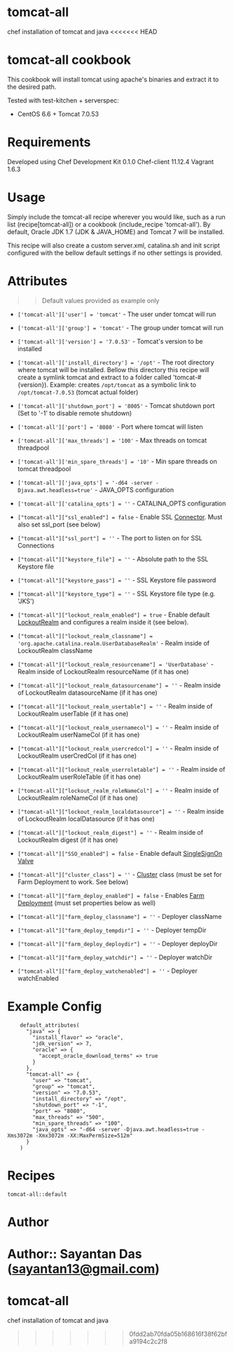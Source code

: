 # tomcat-all
chef installation of tomcat and java
<<<<<<< HEAD
# tomcat-all cookbook

This cookbook will install tomcat using apache's binaries and extract it to the desired path.

Tested with test-kitchen + serverspec:

- CentOS 6.6 + Tomcat 7.0.53


# Requirements

Developed using
	Chef Development Kit 0.1.0
	Chef-client 11.12.4
	Vagrant 1.6.3

# Usage

Simply include the tomcat-all recipe wherever you would like, such as a run
list (recipe[tomcat-all]) or a cookbook (include_recipe 'tomcat-all').
By default, Oracle JDK 1.7 (JDK & JAVA_HOME) and Tomcat 7 will be installed.

This recipe will also create a custom server.xml, catalina.sh and init script
configured with the bellow default settings if no other settings is provided.

# Attributes

>> Default values provided as example only

* `['tomcat-all']['user'] = 'tomcat'` - The user under tomcat will run

* `['tomcat-all']['group'] = 'tomcat'` - The group under tomcat will run

* `['tomcat-all']['version'] = '7.0.53'` - Tomcat's version to be installed

* `['tomcat-all']['install_directory'] = '/opt'` - The root directory where tomcat will be installed.
 Bellow this directory this recipe will create a symlink tomcat and extract to a folder called 'tomcat-#{version}).
 Example: creates `/opt/tomcat` as a symbolic link to `/opt/tomcat-7.0.53` (tomcat actual folder)

* `['tomcat-all']['shutdown_port'] = '8005'` - Tomcat shutdown port (Set to '-1' to disable remote shutdown)

* `['tomcat-all']['port'] = '8080'` - Port where tomcat will listen

* `['tomcat-all']['max_threads'] = '100'` - Max threads on tomcat threadpool

* `['tomcat-all']['min_spare_threads'] = '10'` - Min spare threads on tomcat threadpool

* `['tomcat-all']['java_opts'] = '-d64 -server -Djava.awt.headless=true'` - JAVA_OPTS configuration

* `['tomcat-all']['catalina_opts'] = ''` - CATALINA_OPTS configuration

* `["tomcat-all"]["ssl_enabled"] = false` - Enable SSL [Connector](http://tomcat.apache.org/tomcat-7.0-doc/config/http.html). Must also set ssl_port (see below)

* `["tomcat-all"]["ssl_port"] = ''` - The port to listen on for SSL Connections

* `["tomcat-all"]["keystore_file"] = ''` - Absolute path to the SSL Keystore file

* `["tomcat-all"]["keystore_pass"] = ''` - SSL Keystore file password

* `["tomcat-all"]["keystore_type"] = ''` - SSL Keystore file type (e.g. 'JKS')

* `["tomcat-all"]["lockout_realm_enabled"] = true` - Enable default [LockoutRealm](http://tomcat.apache.org/tomcat-7.0-doc/config/realm.html#LockOut_Realm_-_org.apache.catalina.realm.LockOutRealm) and configures a realm inside it (see below).

* `["tomcat-all"]["lockout_realm_classname"] = 'org.apache.catalina.realm.UserDatabaseRealm'` - Realm inside of LockoutRealm className

* `["tomcat-all"]["lockout_realm_resourcename"] = 'UserDatabase'` - Realm inside of LockoutRealm resourceName (if it has one)

* `["tomcat-all"]["lockout_realm_datasourcename"] = ''` - Realm inside of LockoutRealm datasourceName (if it has one)

* `["tomcat-all"]["lockout_realm_usertable"] = ''` - Realm inside of LockoutRealm userTable (if it has one)

* `["tomcat-all"]["lockout_realm_usernamecol"] = ''` - Realm inside of LockoutRealm userNameCol (if it has one)

* `["tomcat-all"]["lockout_realm_usercredcol"] = ''` - Realm inside of LockoutRealm userCredCol (if it has one)

* `["tomcat-all"]["lockout_realm_userroletable"] = ''` - Realm inside of LockoutRealm userRoleTable (if it has one)

* `["tomcat-all"]["lockout_realm_roleNameCol"] = ''` - Realm inside of LockoutRealm roleNameCol (if it has one)

* `["tomcat-all"]["lockout_realm_localdatasource"] = ''` - Realm inside of LockoutRealm localDatasource (if it has one)

* `["tomcat-all"]["lockout_realm_digest"] = ''` - Realm inside of LockoutRealm digest (if it has one)

* `["tomcat-all"]["SSO_enabled"] = false` - Enable default [SingleSignOn Valve](http://tomcat.apache.org/tomcat-7.0-doc/config/valve.html#Single_Sign_On_Valve)

* `["tomcat-all"]["cluster_class"] = ''` - [Cluster](http://tomcat.apache.org/tomcat-7.0-doc/config/cluster.html) class (must be set for Farm Deployment to work. See below)

* `["tomcat-all"]["farm_deploy_enabled"] = false` - Enables [Farm Deployment](http://tomcat.apache.org/tomcat-7.0-doc/config/cluster-deployer.html) (must set properties below as well)

* `["tomcat-all"]["farm_deploy_classname"] = ''` - Deployer className

* `["tomcat-all"]["farm_deploy_tempdir"] = ''` - Deployer tempDir

* `["tomcat-all"]["farm_deploy_deploydir"] = ''` - Deployer deployDir

* `["tomcat-all"]["farm_deploy_watchdir"] = ''` - Deployer watchDir

* `["tomcat-all"]["farm_deploy_watchenabled"] = ''` - Deployer watchEnabled

# Example Config

```
	default_attributes(
	  "java" => {
	    "install_flavor" => "oracle",
	    "jdk_version" => 7,
	    "oracle" => {
	      "accept_oracle_download_terms" => true
	    }
	  },
	  "tomcat-all" => {
	    "user" => "tomcat",
	    "group" => "tomcat",
	    "version" => "7.0.53",
	    "install_directory" => "/opt",
	    "shutdown_port" => "-1",
	    "port" => "8080",
	    "max_threads" => "500",
	    "min_spare_threads" => "100",
	    "java_opts" => "-d64 -server -Djava.awt.headless=true -Xms3072m -Xmx3072m -XX:MaxPermSize=512m"
	  }
	)
```

# Recipes

	tomcat-all::default

# Author

Author:: Sayantan Das (sayantan13@gmail.com)
=======
# tomcat-all
chef installation of tomcat and java
>>>>>>> 0fdd2ab70fda05b168616f38f62bfa9194c2c2f8
